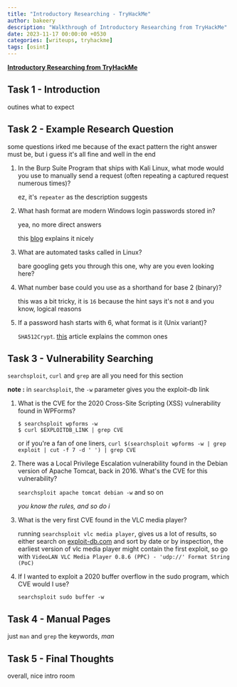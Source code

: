 ```yaml
---
title: "Introductory Researching - TryHackMe"
author: bakeery
description: "Walkthrough of Introductory Researching from TryHackMe"
date: 2023-11-17 00:00:00 +0530
categories: [writeups, tryhackme]
tags: [osint]
---
```


**[Introductory Researching from TryHackMe](https://tryhackme.com/room/introtoresearch)**

## Task 1 - Introduction

outines what to expect

## Task 2 - Example Research Question

some questions irked me because of the exact pattern the right answer must be, but i guess it's all fine and well in the end

1. In the Burp Suite Program that ships with Kali Linux, what mode would you use to manually send a request (often repeating a captured request numerous times)?

	ez, it's `repeater` as the description suggests

2. What hash format are modern Windows login passwords stored in?

	yea, no more direct answers

	this [blog](https://medium.com/@anunayb007/introduction-to-hashing-and-how-to-retrieve-windows-10-password-hashes-9c8637decaef) explains it nicely

3. What are automated tasks called in Linux?

	bare googling gets you through this one, why are you even looking here?

4. What number base could you use as a shorthand for base 2 (binary)?

	this was a bit tricky, it is `16` because the hint says it's not `8` and you know, logical reasons

5. If a password hash starts with $6$, what format is it (Unix variant)?

	`SHA512Crypt`. [this](https://www.open.com.au/radiator/ref/User-Password.html) article explains the common ones

## Task 3 - Vulnerability Searching

`searchsploit`, `curl` and `grep` are all you need for this section

**note :** in `searchsploit`, the `-w` parameter gives you the exploit-db link

1. What is the CVE for the 2020 Cross-Site Scripting (XSS) vulnerability found in WPForms?

	```terminal
	$ searchsploit wpforms -w
	$ curl $EXPLOITDB_LINK | grep CVE
	```

	or if you're a fan of one liners, `curl $(searchsploit wpforms -w | grep exploit | cut -f 7 -d ' ') | grep CVE`

2. There was a Local Privilege Escalation vulnerability found in the Debian version of Apache Tomcat, back in 2016. What's the CVE for this vulnerability?

	`searchsploit apache tomcat debian -w` and so on

	*you know the rules, and so do i*

3. What is the very first CVE found in the VLC media player?

	running `searchsploit vlc media player`, gives us a lot of results, so either search on [exploit-db.com](https://www.exploit-db.com) and sort by date or by inspection, the earliest version of vlc media player might contain the first exploit, so go with `VideoLAN VLC Media Player 0.8.6 (PPC) - 'udp://' Format String (PoC)`

4. If I wanted to exploit a 2020 buffer overflow in the sudo program, which CVE would I use?

	`searchsploit sudo buffer -w`

## Task 4 - Manual Pages

just `man` and `grep` the keywords, *man*

## Task 5 - Final Thoughts

overall, nice intro room
